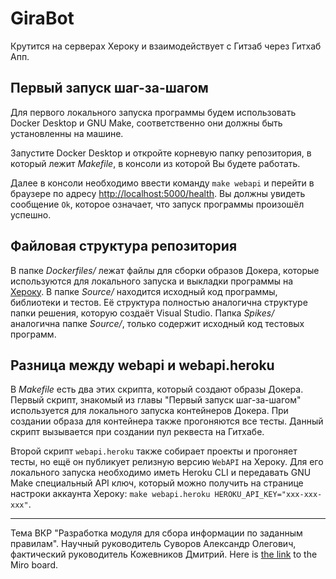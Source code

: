 # GiraBot

Крутится на серверах Хероку и взаимодействует с Гитзаб через Гитхаб Апп.

## Первый запуск шаг-за-шагом

Для первого локального запуска программы будем использовать Docker Desktop и GNU Make, соответственно они должны быть установленны на машине.

Запустите Docker Desktop и откройте корневую папку репозитория, в который лежит _Makefile_, в консоли из которой Вы будете работать.

Далее в консоли необходимо ввести команду `make webapi` и перейти в браузере по адресу <http://localhost:5000/health>. Вы должны увидеть сообщение `Ok`, которое означает, что запуск программы произошёл успешно.

## Файловая структура репозитория

В папке _Dockerfiles/_ лежат файлы для сборки образов Докера, которые используются для локального запуска и выкладки программы на [Хероку](https://heroku.com). В папке _Source/_ находится исходный код программы, библиотеки и тестов. Её структура полностью аналогична структуре папки решения, которую создаёт Visual Studio. Папка _Spikes/_ аналогична папке _Source/_, только содержит исходный код тестовых программ.

## Разница между webapi и webapi.heroku

В _Makefile_ есть два этих скрипта, который создают образы Докера. Первый скрипт, знакомый из главы "Первый запуск шаг-за-шагом" используется для локального запуска контейнеров Докера. При создании образа для контейнера также прогоняются все тесты. Данный скрипт вызывается при создании пул реквеста на Гитхабе.

Второй скрипт `webapi.heroku` также собирает проекты и прогоняет тесты, но ещё он публикует релизную версию `WebAPI` на Хероку. Для его локального запуска необходимо иметь Heroku CLI и передавать GNU Make специальный API ключ, который можно получить на странице настроки аккаунта Хероку: `make webapi.heroku HEROKU_API_KEY="xxx-xxx-xxx"`.

---

Тема ВКР "Разработка модуля для сбора информации по заданным правилам". Научный руководитель Суворов Александр Олегович, фактический руководитель Кожевников Дмитрий. Here is [the link](https://miro.com/app/board/o9J_ldgWiJk=/) to the Miro board.

